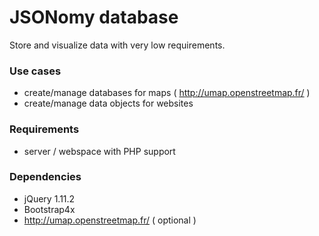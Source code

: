 # JSONomy database
Store and visualize data with very low requirements.

### Use cases
* create/manage databases for maps ( http://umap.openstreetmap.fr/ )
* create/manage data objects for websites

### Requirements
* server / webspace with PHP support

### Dependencies
* jQuery 1.11.2
* Bootstrap4x
* http://umap.openstreetmap.fr/  ( optional )
